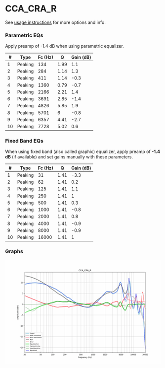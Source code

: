 # CCA_CRA_R
See [usage instructions](https://github.com/jaakkopasanen/AutoEq#usage) for more options and info.

### Parametric EQs
Apply preamp of -1.4 dB when using parametric equalizer.

|   # | Type    |   Fc (Hz) |    Q |   Gain (dB) |
|-----|---------|-----------|------|-------------|
|   1 | Peaking |       134 | 1.99 |         1.1 |
|   2 | Peaking |       284 | 1.14 |         1.3 |
|   3 | Peaking |       411 | 1.14 |        -0.3 |
|   4 | Peaking |      1360 | 0.79 |        -0.7 |
|   5 | Peaking |      2166 | 2.21 |         1.4 |
|   6 | Peaking |      3691 | 2.85 |        -1.4 |
|   7 | Peaking |      4826 | 5.85 |         1.9 |
|   8 | Peaking |      5701 | 6    |        -0.8 |
|   9 | Peaking |      6357 | 4.41 |        -2.7 |
|  10 | Peaking |      7728 | 5.02 |         0.6 |

### Fixed Band EQs
When using fixed band (also called graphic) equalizer, apply preamp of **-1.4 dB** (if available) and set gains manually with these parameters.

|   # | Type    |   Fc (Hz) |    Q |   Gain (dB) |
|-----|---------|-----------|------|-------------|
|   1 | Peaking |        31 | 1.41 |        -3.3 |
|   2 | Peaking |        62 | 1.41 |         0.2 |
|   3 | Peaking |       125 | 1.41 |         1.1 |
|   4 | Peaking |       250 | 1.41 |         1   |
|   5 | Peaking |       500 | 1.41 |         0.3 |
|   6 | Peaking |      1000 | 1.41 |        -0.8 |
|   7 | Peaking |      2000 | 1.41 |         0.8 |
|   8 | Peaking |      4000 | 1.41 |        -0.9 |
|   9 | Peaking |      8000 | 1.41 |        -0.9 |
|  10 | Peaking |     16000 | 1.41 |         1   |

### Graphs
![](./CCA_CRA_R.png)
